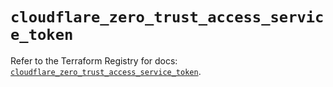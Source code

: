 # `cloudflare_zero_trust_access_service_token`

Refer to the Terraform Registry for docs: [`cloudflare_zero_trust_access_service_token`](https://registry.terraform.io/providers/cloudflare/cloudflare/4.49.0/docs/resources/zero_trust_access_service_token).
